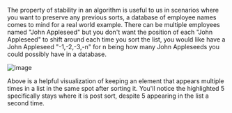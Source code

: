 The property of stability in an algorithm is useful to us in scenarios where you want to preserve any previous sorts, a database of employee names comes to mind for a real world example. 
There can be multiple employees named "John Appleseed" but you don't want the position of each "John Appleseed" to shift around each time you sort the list, you would like have a John Appleseed "-1,-2,-3,-n" for n being how many John Appleseeds you could possibly have in a database. 

![image](https://github.com/Keepingshtum/CS146/assets/143302842/14dc34a5-9e52-472c-883b-471f7b9a0905)

Above is a helpful visualization of keeping an element that appears multiple times in a list in the same spot after sorting it. You'll notice the highlighted 5 specifically stays where it is post sort, despite 5 appearing in the list a second time. 

